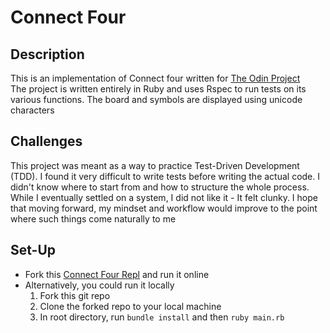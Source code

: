 # Connect Four
## Description
This is an implementation of Connect four written for [The Odin Project](https://www.theodinproject.com/dashboard)  
The project is written entirely in Ruby and uses Rspec to run tests on its various functions. The board and symbols are
displayed using unicode characters

## Challenges
This project was meant as a way to practice Test-Driven Development (TDD). I found it very difficult to write tests before writing 
the actual code. I didn't know where to start from and how to structure the whole process.  
While I eventually settled on a system, I did not like it - It felt clunky. I hope that moving forward, my mindset and workflow 
would improve to the point where such things come naturally to me

## Set-Up
* Fork this [Connect Four Repl](https://replit.com/@bartelsjacobcor/connectfour?v=1) and run it online
* Alternatively, you could run it locally
  1. Fork this git repo
  2. Clone the forked repo to your local machine
  3. In root directory, run `bundle install` and then `ruby main.rb`
